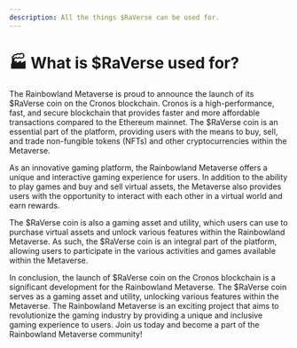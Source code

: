 ```yaml
---
description: All the things $RaVerse can be used for.
---
```


# 🏭 What is $RaVerse used for?

The Rainbowland Metaverse is proud to announce the launch of its $RaVerse coin on the Cronos blockchain. Cronos is a high-performance, fast, and secure blockchain that provides faster and more affordable transactions compared to the Ethereum mainnet. The $RaVerse coin is an essential part of the platform, providing users with the means to buy, sell, and trade non-fungible tokens (NFTs) and other cryptocurrencies within the Metaverse.

As an innovative gaming platform, the Rainbowland Metaverse offers a unique and interactive gaming experience for users. In addition to the ability to play games and buy and sell virtual assets, the Metaverse also provides users with the opportunity to interact with each other in a virtual world and earn rewards.

The $RaVerse coin is also a gaming asset and utility, which users can use to purchase virtual assets and unlock various features within the Rainbowland Metaverse. As such, the $RaVerse coin is an integral part of the platform, allowing users to participate in the various activities and games available within the Metaverse.

In conclusion, the launch of $RaVerse coin on the Cronos blockchain is a significant development for the Rainbowland Metaverse. The $RaVerse coin serves as a gaming asset and utility, unlocking various features within the Metaverse. The Rainbowland Metaverse is an exciting project that aims to revolutionize the gaming industry by providing a unique and inclusive gaming experience to users. Join us today and become a part of the Rainbowland Metaverse community!

